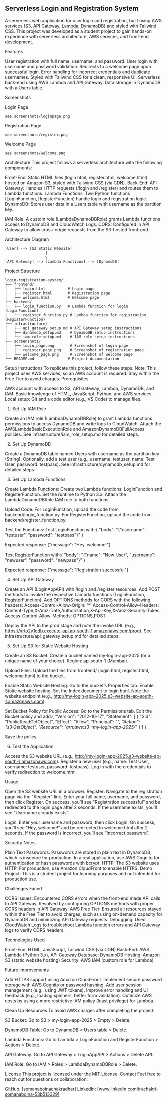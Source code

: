 ## Serverless Login and Registration System
A serverless web application for user login and registration, built using AWS services (S3, API Gateway, Lambda, DynamoDB) and styled with Tailwind CSS. This project was developed as a student project to gain hands-on experience with serverless architecture, AWS services, and front-end development.


Features

User registration with full name, username, and password.
User login with username and password validation.
Redirects to a welcome page upon successful login.
Error handling for incorrect credentials and duplicate usernames.
Styled with Tailwind CSS for a clean, responsive UI.
Serverless back-end using AWS Lambda and API Gateway.
Data storage in DynamoDB with a Users table.

Screenshots

Login Page
  
    see screenshots/loginpage.png

Registration Page
  
  
    see screenshots/register.png

Welcome Page

    see screenshots/welcome.png
Architecture
This project follows a serverless architecture with the following components:

Front-End: Static HTML files (login.html, register.html, welcome.html) hosted on Amazon S3, styled with Tailwind CSS (via CDN).
Back-End:
API Gateway: Handles HTTP requests (/login and /register) and routes them to Lambda functions.
Lambda Functions: Two Python functions (LoginFunction, RegisterFunction) handle login and registration logic.
DynamoDB: Stores user data in a Users table with username as the partition key.


IAM Role: A custom role (LambdaDynamoDBRole) grants Lambda functions access to DynamoDB and CloudWatch Logs.
CORS: Configured in API Gateway to allow cross-origin requests from the S3-hosted front-end.

Architecture Diagram
```
[User] --> [S3 Static Website]
                  |
                  v
[API Gateway] --> [Lambda Functions] --> [DynamoDB]
```

Project Structure
```
login-registration-system/
├── frontend/
│   ├── login.html          # Login page
│   ├── register.html       # Registration page
│   └── welcome.html        # Welcome page
├── backend/
│   ├── login_function.py   # Lambda function for login (LoginFunction)
│   └── register_function.py # Lambda function for registration (RegisterFunction)
├── infrastructure/
│   ├── api_gateway_setup.md # API Gateway setup instructions
│   ├── dynamodb_setup.md    # DynamoDB setup instructions
│   └── iam_role_setup.md    # IAM role setup instructions
├── screenshots/
│   ├── login_page.png       # Screenshot of login page
│   ├── register_page.png    # Screenshot of registration page
│   └── welcome_page.png     # Screenshot of welcome page
└── README.md               # Project documentation
```
Setup Instructions
To replicate this project, follow these steps. Note: This project uses AWS services, so an AWS account is required. Stay within the Free Tier to avoid charges.
Prerequisites

AWS account with access to S3, API Gateway, Lambda, DynamoDB, and IAM.
Basic knowledge of HTML, JavaScript, Python, and AWS services.
Local setup: Git and a code editor (e.g., VS Code) to manage files.

1. Set Up IAM Role

Create an IAM role (LambdaDynamoDBRole) to grant Lambda functions permissions to access DynamoDB and write logs to CloudWatch.
Attach the AWSLambdaBasicExecutionRole and AmazonDynamoDBFullAccess policies.
See infrastructure/iam_role_setup.md for detailed steps.

2. Set Up DynamoDB

Create a DynamoDB table named Users with username as the partition key (String).
Optionally, add a test user (e.g., username: testuser, name: Test User, password: testpass).
See infrastructure/dynamodb_setup.md for detailed steps.

3. Set Up Lambda Functions

Create Lambda Functions:
Create two Lambda functions: LoginFunction and RegisterFunction.
Set the runtime to Python 3.x.
Attach the LambdaDynamoDBRole IAM role to both functions.


Upload Code:
For LoginFunction, upload the code from backend/login_function.py.
For RegisterFunction, upload the code from backend/register_function.py.


Test the Functions:
Test LoginFunction with:{
    "body": "{\"username\": \"testuser\", \"password\": \"testpass\"}"
}


Expected response: {"message": "Hey, welcome!"}


Test RegisterFunction with:{
    "body": "{\"name\": \"New User\", \"username\": \"newuser\", \"password\": \"newpass\"}"
}


Expected response: {"message": "Registration successful"}





4. Set Up API Gateway

Create an API (LoginAppAPI) with /login and /register resources.
Add POST methods to invoke the respective Lambda functions (LoginFunction, RegisterFunction).
Add OPTIONS methods for CORS with the following headers:
Access-Control-Allow-Origin: '*'
Access-Control-Allow-Headers: Content-Type,X-Amz-Date,Authorization,X-Api-Key,X-Amz-Security-Token
Access-Control-Allow-Methods: OPTIONS,POST


Deploy the API to the prod stage and note the invoke URL (e.g., https://vrto2y1edb.execute-api.ap-south-1.amazonaws.com/prod).
See infrastructure/api_gateway_setup.md for detailed steps.

5. Set Up S3 for Static Website Hosting

Create an S3 Bucket:
Create a bucket named my-login-app-2025 (or a unique name of your choice).
Region: ap-south-1 (Mumbai).


Upload Files:
Upload the files from frontend/ (login.html, register.html, welcome.html) to the bucket.


Enable Static Website Hosting:
Go to the bucket’s Properties tab.
Enable Static website hosting.
Set the Index document to login.html.
Note the website endpoint (e.g., http://my-login-app-2025.s3-website-ap-south-1.amazonaws.com).


Set Bucket Policy for Public Access:
Go to the Permissions tab.
Edit the Bucket policy and add:{
    "Version": "2012-10-17",
    "Statement": [
        {
            "Sid": "PublicReadGetObject",
            "Effect": "Allow",
            "Principal": "*",
            "Action": "s3:GetObject",
            "Resource": "arn:aws:s3:::my-login-app-2025/*"
        }
    ]
}


Save the policy.



6. Test the Application

Access the S3 website URL (e.g., http://my-login-app-2025.s3-website-ap-south-1.amazonaws.com).
Register a new user (e.g., name: Test User, username: testuser, password: testpass).
Log in with the credentials to verify redirection to welcome.html.

Usage

Open the S3 website URL in a browser.
Register:
Navigate to the registration page via the "Register" link.
Enter your full name, username, and password, then click Register.
On success, you’ll see “Registration successful” and be redirected to the login page after 2 seconds.
If the username exists, you’ll see “Username already exists”.


Login:
Enter your username and password, then click Login.
On success, you’ll see “Hey, welcome!” and be redirected to welcome.html after 2 seconds.
If the password is incorrect, you’ll see “Incorrect password”.



Security Notes

Plain Text Passwords: Passwords are stored in plain text in DynamoDB, which is insecure for production. In a real application, use AWS Cognito for authentication or hash passwords with bcrypt.
HTTP: The S3 website uses HTTP. For production, use Amazon CloudFront to enable HTTPS.
Demo Project: This is a student project for learning purposes and not intended for production use.

Challenges Faced

CORS Issues: Encountered CORS errors when the front-end made API calls to API Gateway. Resolved by configuring OPTIONS methods with proper CORS headers in API Gateway.
AWS Free Tier: Ensured all resources stayed within the Free Tier to avoid charges, such as using on-demand capacity for DynamoDB and minimizing API Gateway requests.
Debugging: Used CloudWatch Logs to troubleshoot Lambda function errors and API Gateway logs to verify CORS headers.

Technologies Used

Front-End: HTML, JavaScript, Tailwind CSS (via CDN)
Back-End: AWS Lambda (Python 3.x), API Gateway
Database: DynamoDB
Hosting: Amazon S3 (static website hosting)
Security: AWS IAM (custom role for Lambda)

Future Improvements

Add HTTPS support using Amazon CloudFront.
Implement secure password storage with AWS Cognito or password hashing.
Add user session management (e.g., using JWT tokens).
Improve error handling and UI feedback (e.g., loading spinners, better form validation).
Optimize AWS costs by using a more restrictive IAM policy (least privilege) for Lambda.

Clean Up Resources
To avoid AWS charges after completing the project:

S3 Bucket:
Go to S3 > my-login-app-2025 > Empty > Delete.

DynamoDB Table:
Go to DynamoDB > Users table > Delete.

Lambda Functions:
Go to Lambda > LoginFunction and RegisterFunction > Actions > Delete.

API Gateway:
Go to API Gateway > LoginAppAPI > Actions > Delete API.

IAM Role:
Go to IAM > Roles > LambdaDynamoDBRole > Delete.

License
This project is licensed under the MIT License.
Contact
Feel free to reach out for questions or collaboration:

GitHub: [somanaboinachakradhar]
LinkedIn: [www.linkedin.com/in/chakri-somanaboina-53b513329]

